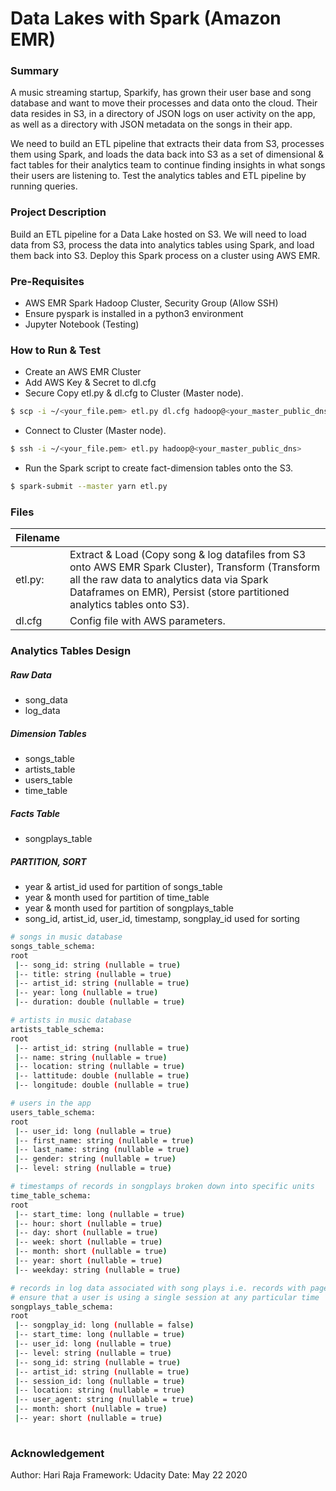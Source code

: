 # Data Lakes with Spark (Amazon EMR) 

### Summary

A music streaming startup, Sparkify, has grown their user base and song database and want to move their processes and data onto the cloud. Their data resides in S3, in a directory of JSON logs on user activity on the app, as well as a directory with JSON metadata on the songs in their app.

We need to build an ETL pipeline that extracts their data from S3, processes them using Spark, and loads the data back into S3 as a set of dimensional & fact tables for their analytics team to continue finding insights in what songs their users are listening to. Test the analytics tables and ETL pipeline by running queries.

### Project Description

Build an ETL pipeline for a Data Lake hosted on S3. We will need to load data from S3, process the data into analytics tables using Spark, and load them back into S3. Deploy this Spark process on a cluster using AWS EMR.

### Pre-Requisites
* AWS EMR Spark Hadoop Cluster, Security Group (Allow SSH)
* Ensure pyspark is installed in a python3 environment
* Jupyter Notebook (Testing)

### How to Run & Test

* Create an AWS EMR Cluster
* Add AWS Key & Secret to dl.cfg
* Secure Copy etl.py & dl.cfg to Cluster (Master node). 
```sh
$ scp -i ~/<your_file.pem> etl.py dl.cfg hadoop@<your_master_public_dns>:/home/hadoop
```
* Connect to Cluster (Master node). 
```sh
$ ssh -i ~/<your_file.pem> etl.py hadoop@<your_master_public_dns>
```
* Run the Spark script to create fact-dimension tables onto the S3.
```sh
$ spark-submit --master yarn etl.py
```

### Files
| Filename |  |
| ------ | ------ |
| etl.py: | Extract & Load (Copy song & log datafiles from S3 onto AWS EMR Spark Cluster), Transform  (Transform all the raw data to analytics data via Spark Dataframes on EMR), Persist (store partitioned analytics tables onto S3). |
| dl.cfg | Config file with AWS parameters. |

### Analytics Tables Design
##### Raw Data  
- song_data
- log_data

##### Dimension Tables
- songs_table
- artists_table
- users_table
- time_table

##### Facts Table
- songplays_table

##### PARTITION, SORT
- year & artist_id used for partition of songs_table
- year & month used for partition of time_table
- year & month used for partition of songplays_table
- song_id, artist_id, user_id, timestamp, songplay_id used for sorting

```sh
# songs in music database
songs_table_schema:
root
 |-- song_id: string (nullable = true)
 |-- title: string (nullable = true)
 |-- artist_id: string (nullable = true)
 |-- year: long (nullable = true)
 |-- duration: double (nullable = true)

# artists in music database
artists_table_schema:
root
 |-- artist_id: string (nullable = true)
 |-- name: string (nullable = true)
 |-- location: string (nullable = true)
 |-- lattitude: double (nullable = true)
 |-- longitude: double (nullable = true)

# users in the app
users_table_schema:
root
 |-- user_id: long (nullable = true)
 |-- first_name: string (nullable = true)
 |-- last_name: string (nullable = true)
 |-- gender: string (nullable = true)
 |-- level: string (nullable = true)

# timestamps of records in songplays broken down into specific units
time_table_schema:
root
 |-- start_time: long (nullable = true)
 |-- hour: short (nullable = true)
 |-- day: short (nullable = true)
 |-- week: short (nullable = true)
 |-- month: short (nullable = true)
 |-- year: short (nullable = true)
 |-- weekday: string (nullable = true)

# records in log data associated with song plays i.e. records with page 'NextSong'
# ensure that a user is using a single session at any particular time
songplays_table_schema:
root
 |-- songplay_id: long (nullable = false)
 |-- start_time: long (nullable = true)
 |-- user_id: long (nullable = true)
 |-- level: string (nullable = true)
 |-- song_id: string (nullable = true)
 |-- artist_id: string (nullable = true)
 |-- session_id: long (nullable = true)
 |-- location: string (nullable = true)
 |-- user_agent: string (nullable = true)
 |-- month: short (nullable = true)
 |-- year: short (nullable = true)
 
 ```

### Acknowledgement
Author: Hari Raja
Framework: Udacity
Date: May 22 2020
